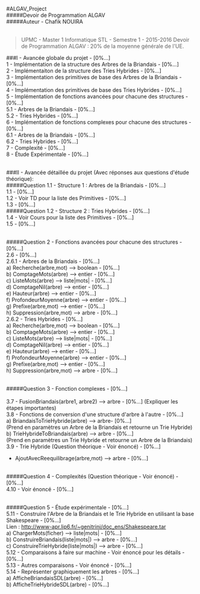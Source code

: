 #ALGAV_Project<br/>
#####Devoir de Programmation ALGAV<br/>
#####Auteur - Chafik NOUIRA<br/><br/>

> UPMC - Master 1 Informatique STL - Semestre 1 - 2015-2016
Devoir de Programmation ALGAV : 20% de la moyenne générale de l'UE.

###I - Avancée globale du projet - [0%...]<br/>
1 - Implémentation de la structure des Arbres de la Briandais - [0%...]<br/>
2 - Implémentaiton de la structure des Tries Hybrides - [0%...]<br/>
3 - Implémentation des primitives de base des Arbres de la Briandais - [0%...]<br/>
4 - Implémentation des primitives de base des Tries Hybrides - [0%...]<br/>
5 - Implémentation de fonctions avancées pour chacune des structures - [0%...]<br/>
    5.1 - Arbres de la Briandais - [0%...]<br/>
    5.2 - Tries Hybrides - [0%...]<br/>
6 - Implémentation de fonctions complexes pour chacune des structures - [0%...]<br/>
    6.1 - Arbres de la Briandais - [0%...]<br/>
    6.2 - Tries Hybrides - [0%...]<br/>
7 - Complexité - [0%...]<br/>
8 - Étude Expérimentale - [0%...]<br/><br/>

###II - Avancée détaillée du projet (Avec réponses aux questions d'étude théorique):<br/>
#####Question 1.1 - Structure 1 : Arbres de la Briandais - [0%...]<br/>
1.1 - [0%...]<br/>
1.2 - Voir TD pour la liste des Primitives - [0%...]<br/>
1.3 - [0%...]<br/>
#####Question 1.2 - Structure 2 : Tries Hybrides - [0%...]<br/>
1.4 - Voir Cours pour la liste des Primitives - [0%...]<br/>
1.5 - [0%...]<br/><br/>

#####Question 2 - Fonctions avancées pour chacune des structures - [0%...]<br/>
2.6 - [0%...]<br/>
  2.6.1 - Arbres de la Briandais - [0%...]<br/>
        a) Recherche(arbre,mot) --> boolean - [0%...]<br/>
        b) ComptageMots(arbre) --> entier - [0%...]<br/>
        c) ListeMots(arbre) --> liste|mots| - [0%...]<br/>
        d) ComptageNil(arbre) --> entier - [0%...]<br/>
        e) Hauteur(arbre) --> entier - [0%...]<br/>
        f) ProfondeurMoyenne(arbre) --> entier - [0%...]<br/>
        g) Prefixe(arbre,mot) --> entier - [0%...]<br/>
        h) Suppression(arbre,mot) --> arbre - [0%...]<br/>
  2.6.2 - Tries Hybrides - [0%...]<br/>
        a) Recherche(arbre,mot) --> boolean - [0%...]<br/>
        b) ComptageMots(arbre) --> entier - [0%...]<br/>
        c) ListeMots(arbre) --> liste|mots| - [0%...]<br/>
        d) ComptageNil(arbre) --> entier - [0%...]<br/>
        e) Hauteur(arbre) --> entier - [0%...]<br/>
        f) ProfondeurMoyenne(arbre) --> entier - [0%...]<br/>
        g) Prefixe(arbre,mot) --> entier - [0%...]<br/>
        h) Suppression(arbre,mot) --> arbre - [0%...]<br/><br/>
        
#####Question 3 - Fonction complexes - [0%...]<br/><br/>
3.7 - FusionBriandais(arbre1, arbre2) --> arbre - [0%...] (Expliquer les étapes importantes)<br/>
3.8 - Fonctions de conversion d'une structure d'arbre à l'autre - [0%...]<br/>
    a) BriandaisToTrieHybride(arbre) --> arbre- [0%...]<br/>
    (Prend en paramètres un Arbre de la Briandais et retourne un Trie Hybride) <br/>
    b) TrieHybrideToBriandais(arbre) --> arbre - [0%...]<br/>
    (Prend en paramètres un Trie Hybride et retourne un Arbre de la Briandais)<br/>
3.9 - Trie Hybride (Question théorique - Voir énoncé) - [0%...]<br/>
- AjoutAvecReequilibrage(arbre,mot) --> arbre - [0%...]<br/><br/>

#####Question 4 - Complexités (Question théorique - Voir énoncé) - [0%...]<br/>
4.10 - Voir énoncé - [0%...]<br/><br/>

#####Question 5 - Étude expérimentale - [0%...]<br/>
5.11 - Construire l'Arbre de la Briandais et le Trie Hybride en utilisant la base Shakespeare - [0%...]<br/>
Lien : http://www-apr.lip6.fr/~genitrini/doc_ens/Shakespeare.tar<br/>
     a) ChargerMots(ficher) --> liste|mots| - [0%...]<br/>
     b) ConstruireBriandais(liste|mots|) --> arbre - [0%...]<br/>
     c) ConstruireTrieHybride(liste|mots|) --> arbre - [0%...]<br/>
5.12 - Comparaisons à faire sur machine - Voir énoncé pour les détails - [0%...]<br/>
5.13 - Autres comparaisons - Voir énoncé - [0%...]<br/>
5.14 - Représenter graphiquement les arbres - [0%...]<br/>
    a) AfficheBriandaisSDL(arbre) - [0%...]<br/>
    b) AfficheTrieHybrideSDL(arbre) - [0%...]<br/>
